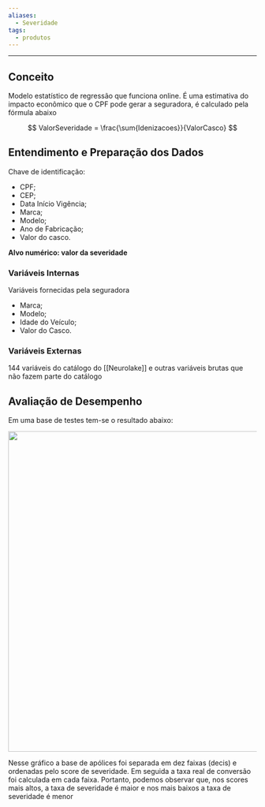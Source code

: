 ```yaml
---
aliases:
  - Severidade
tags:
  - produtos
---
```

---
## Conceito

Modelo estatístico de regressão que funciona online. É uma estimativa do impacto econômico que o CPF pode gerar a seguradora, é calculado pela fórmula abaixo

$$
ValorSeveridade = \frac{\sum{Idenizacoes}}{ValorCasco} 
$$

## Entendimento e Preparação dos Dados

Chave de identificação:
- CPF;
- CEP;
- Data Início Vigência;
- Marca;
- Modelo;
- Ano de Fabricação;
- Valor do casco.

**Alvo numérico: valor da severidade**

### Variáveis Internas

Variáveis fornecidas pela seguradora
- Marca;
- Modelo;
- Idade do Veículo;
- Valor do Casco.

### Variáveis Externas

144 variáveis do catálogo do [[Neurolake]] e outras variáveis brutas que não fazem parte do catálogo

## Avaliação de Desempenho

Em uma base de testes tem-se o resultado abaixo:

<img src="https://lh7-rt.googleusercontent.com/docsz/AD_4nXfTW1XWnW9Bh9d0zgSsVM0B_Bf6Mm18kkPQe1ETlcB1HMIxhG8nC7zEMShtqG8lryWGmFDT811iaOmUmT8MQnbhWvtebDuGPhkximrzEcfGnBG8N_ILCNaDuwdZS2PoE3yBOPDDccvfLq7ZuHhrK-BvWY0?key=d6rKKttZVhVn00IuKV9ppg" width="650" />

Nesse gráfico a base de apólices foi separada em dez faixas (decis) e ordenadas pelo score de severidade. Em seguida a taxa real de conversão foi calculada em cada faixa. Portanto, podemos observar que, nos scores mais altos, a taxa de severidade é maior e nos mais baixos a taxa de severidade é menor

